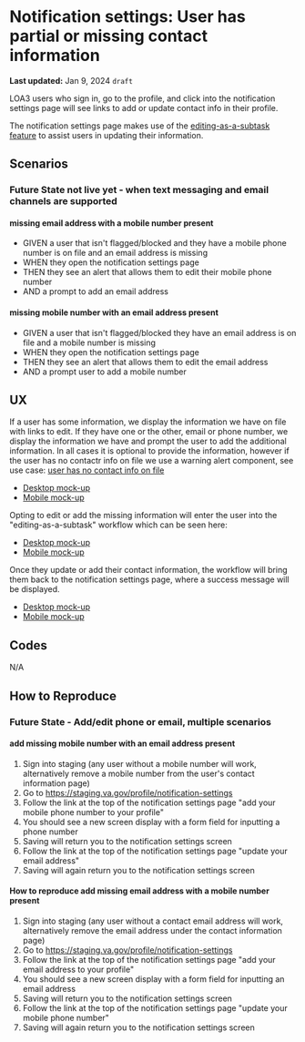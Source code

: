 # Notification settings: User has partial or missing contact information
**Last updated:** Jan 9, 2024 `draft`

LOA3 users who sign in, go to the profile, and click into the notification settings page will see links to add or update contact info in their profile.

The notification settings page makes use of the [editing-as-a-subtask feature](https://github.com/department-of-veterans-affairs/va.gov-team/blob/master/products/identity-personalization/profile/editing-as-a-subtask/README.md) to assist users in updating their information. 

## Scenarios
### Future State not live yet - when text messaging and email channels are supported
#### missing email address with a mobile number present 
- GIVEN a user that isn't flagged/blocked and they have a mobile phone number is on file and an email address is missing
- WHEN they open the notification settings page
- THEN they see an alert that allows them to edit their mobile phone number
- AND a prompt to add an email address

#### missing mobile number with an email address present
- GIVEN a user that isn't flagged/blocked they have an email address is on file and a mobile number is missing
- WHEN they open the notification settings page
- THEN they see an alert that allows them to edit the email address
- AND a prompt user to add a mobile number

## UX
If a user has some information, we display the information we have on file with links to edit. If they have one or the other, email or phone number, we display the information we have and prompt the user to add the additional information. In all cases it is optional to provide the information, however if the user has no contactr info on file we use a warning alert component, see use case: [user has no contact info on file](https://github.com/department-of-veterans-affairs/va.gov-team/blob/master/products/identity-personalization/profile/notification-preferences/use-cases/user-missing-contact-info.md)

- [Desktop mock-up](https://www.figma.com/file/e6JEtrwZCInKk9SjZktx2T/Profile---Notification-Settings?type=design&node-id=0%3A629&mode=design&t=4hcF5PbwSfYGrKeO-1)
- [Mobile  mock-up](https://www.figma.com/file/e6JEtrwZCInKk9SjZktx2T/Profile---Notification-Settings?type=design&node-id=0%3A523&mode=design&t=4hcF5PbwSfYGrKeO-1)

Opting to edit or add the missing information will enter the user into the "editing-as-a-subtask" workflow which can be seen here:

- [Desktop mock-up](https://www.figma.com/file/zRlluj4zQgu4yNykyp3LjS/Profile---Editing-sub-task?type=design&node-id=0%3A166&mode=design&t=Af2eoJ2Sg5TonhQ2-1)
- [Mobile mock-up](https://www.figma.com/file/zRlluj4zQgu4yNykyp3LjS/Profile---Editing-sub-task?type=design&node-id=0%3A1&mode=design&t=Af2eoJ2Sg5TonhQ2-1)

Once they update or add their contact information, the workflow will bring them back to the notification settings page, where a success message will be displayed.

- [Desktop mock-up](https://www.figma.com/file/e6JEtrwZCInKk9SjZktx2T/Profile---Notification-Settings?type=design&node-id=0%3A1066&mode=design&t=fFXrAB6EhydHOLDF-1)
- [Mobile  mock-up](https://www.figma.com/file/e6JEtrwZCInKk9SjZktx2T/Profile---Notification-Settings?type=design&node-id=0%3A426&mode=design&t=fFXrAB6EhydHOLDF-1)

## Codes
N/A

## How to Reproduce 
### Future State - Add/edit phone or email, multiple scenarios

#### add missing mobile number with an email address present 
1. Sign into staging (any user without a mobile number will work, alternatively remove a mobile number from the user's contact information page) 
2. Go to https://staging.va.gov/profile/notification-settings 
3. Follow the link at the top of the notification settings page "add your mobile phone number to your profile"
4. You should see a new screen display with a form field for inputting a phone number
5. Saving will return you to the notification settings screen
6. Follow the link at the top of the notification settings page "update your email address"
7. Saving will again return you to the notification settings screen

#### How to reproduce add missing email address with a mobile number present  
1. Sign into staging (any user without a contact email address will work, alternatively remove the email address under the contact information page) 
2. Go to https://staging.va.gov/profile/notification-settings 
3. Follow the link at the top of the notification settings page "add your email address to your profile"
4. You should see a new screen display with a form field for inputting an email address
5. Saving will return you to the notification settings screen
6. Follow the link at the top of the notification settings page "update your mobile phone number"
7. Saving will again return you to the notification settings screen

